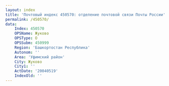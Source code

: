 ```yaml
---
layout: index
title: 'Почтовый индекс 450570: отделение почтовой связи Почты России'
permalink: /450570/
data:
    Index: 450570
    OPSName: Жуково
    OPSType: О
    OPSSubm: 450999
    Region: 'Башкортостан Республика'
    Autonom: ''
    Area: 'Уфимский район'
    City: Жуково
    City1: ''
    ActDate: '20040519'
    IndexOld: ''
---
```

